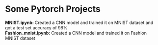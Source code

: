 # Some Pytorch Projects
<body>
<b>MNIST.ipynb: </b>Created a CNN model and trained it on MNIST dataset and got a test set accuracy of 98%<br>
<b>Fashion_mnist.ipynb: </b>Created a CNN model and trained it on Fashion MNIST dataset

